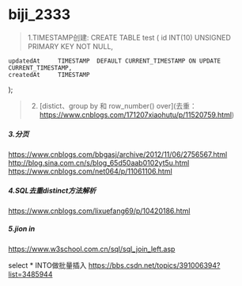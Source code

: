 # biji_2333

> 1.TIMESTAMP创建: 
  CREATE TABLE test
  (
    id            INT(10) UNSIGNED PRIMARY KEY   NOT NULL,

    updatedAt     TIMESTAMP  DEFAULT CURRENT_TIMESTAMP ON UPDATE CURRENT_TIMESTAMP,
    createdAt     TIMESTAMP
  );

> 2. [distict、group by 和 row_number() over](去重： https://www.cnblogs.com/171207xiaohutu/p/11520759.html)

##### 3.分页
https://www.cnblogs.com/bbgasj/archive/2012/11/06/2756567.html
http://blog.sina.com.cn/s/blog_65d50aab0102yt5u.html
https://www.cnblogs.com/net064/p/11061106.html
##### 4.SQL去重distinct方法解析
https://www.cnblogs.com/lixuefang69/p/10420186.html
##### 5.jion in
https://www.w3school.com.cn/sql/sql_join_left.asp

select * INTO做批量插入   https://bbs.csdn.net/topics/391006394?list=3485944
